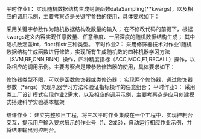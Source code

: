 平时作业1： 实现随机数据结构生成封装函数dataSampling(**kwargs)，以及相应的调用示例，主要考察点是关键字参数的使用，具体要求如下：

采用关键字参数作为随机数据结构及数量的输入；
在不修改代码的前提下，根据kwargs定义内容实现任意数量、任意维度、一层深度的随机数据结构生成；
其中随机数涵盖int，float和str三种类型。
平时作业2： 采用修饰器技术对作业1随机数据结构生成函数进行修饰，实现所有生成随机数的四种机器学习方法（SVM,RF,CNN,RNN）操作，四种精度指标（ACC,MCC,F1,RECALL）操作，以及相应的调用示例。主要考察点是带参数修饰器的使用，具体要求如下：

修饰器类型不限，可以是函数修饰器或类修饰器；
实现两个修饰器，通过修饰器参数（*args）实现机器学习方法和验证指标操作的任意组合；
平时作业3： 采用类工厂设计模式实现作业2需求，以及相应的调用示例，主要考察点是应用创建模式搭建科学实验基本框架

结课作业： 建立完整项目工程，将三次平时作业集成在一个工程中，实现控制台交互，提示用户输入要求展示的作业号（1、2或3），自动运行相应作业示例，并将结果输出到控制台。
